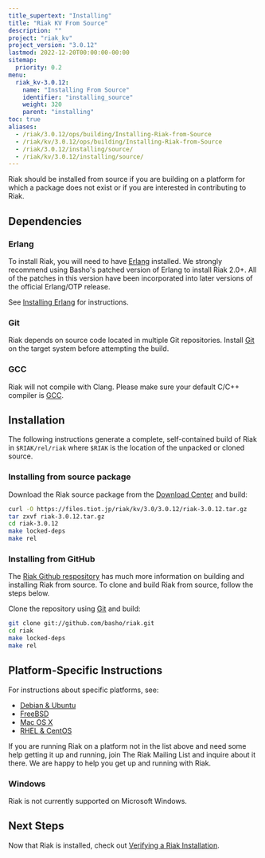```yaml
---
title_supertext: "Installing"
title: "Riak KV From Source"
description: ""
project: "riak_kv"
project_version: "3.0.12"
lastmod: 2022-12-20T00:00:00-00:00
sitemap:
  priority: 0.2
menu:
  riak_kv-3.0.12:
    name: "Installing From Source"
    identifier: "installing_source"
    weight: 320
    parent: "installing"
toc: true
aliases:
  - /riak/3.0.12/ops/building/Installing-Riak-from-Source
  - /riak/kv/3.0.12/ops/building/Installing-Riak-from-Source
  - /riak/3.0.12/installing/source/
  - /riak/kv/3.0.12/installing/source/
---
```


[install source erlang]: {{<baseurl>}}riak/kv/3.0.12/setup/installing/source/erlang
[downloads]: {{<baseurl>}}riak/kv/3.0.12/downloads/
[install debian & ubuntu#source]: {{<baseurl>}}riak/kv/3.0.12/setup/installing/debian-ubuntu/#installing-from-source
[install freebsd#source]: {{<baseurl>}}riak/kv/3.0.12/setup/installing/freebsd/#installing-from-source
[install mac osx#source]: {{<baseurl>}}riak/kv/3.0.12/setup/installing/mac-osx/#installing-from-source
[install rhel & centos#source]: {{<baseurl>}}riak/kv/3.0.12/setup/installing/rhel-centos/#installing-from-source
[install verify]: {{<baseurl>}}riak/kv/3.0.12/setup/installing/verify

Riak should be installed from source if you are building on a platform
for which a package does not exist or if you are interested in
contributing to Riak.

## Dependencies

### Erlang

To install Riak, you will need to have [Erlang](http://www.erlang.org/) installed. We strongly recommend using Basho's patched version of Erlang to install Riak 2.0+. All of the patches in this version have been incorporated into later versions of the official Erlang/OTP release.

See [Installing Erlang][install source erlang] for instructions.

### Git

Riak depends on source code located in multiple Git repositories. Install [Git](https://git-scm.com/) on the target system before attempting the build.

### GCC

Riak will not compile with Clang. Please make sure your default C/C++
compiler is [GCC](https://gcc.gnu.org/).

## Installation

The following instructions generate a complete, self-contained build of
Riak in `$RIAK/rel/riak` where `$RIAK` is the location of the unpacked
or cloned source.

### Installing from source package

Download the Riak source package from the [Download Center][downloads] and build:

```bash
curl -O https://files.tiot.jp/riak/kv/3.0/3.0.12/riak-3.0.12.tar.gz
tar zxvf riak-3.0.12.tar.gz
cd riak-3.0.12
make locked-deps
make rel
```

### Installing from GitHub

The [Riak Github respository](http://github.com/basho/riak) has much
more information on building and installing Riak from source. To clone
and build Riak from source, follow the steps below.

Clone the repository using [Git](http://git-scm.com) and build:

```bash
git clone git://github.com/basho/riak.git
cd riak
make locked-deps
make rel
```

## Platform-Specific Instructions

For instructions about specific platforms, see:

  * [Debian & Ubuntu][install debian & ubuntu#source]
  * [FreeBSD][install freebsd#source]
  * [Mac OS X][install mac osx#source]
  * [RHEL & CentOS][install rhel & centos#source]

If you are running Riak on a platform not in the list above and need
some help getting it up and running, join The Riak Mailing List and
inquire about it there. We are happy to help you get up and running with
Riak.

### Windows

Riak is not currently supported on Microsoft Windows.

## Next Steps

Now that Riak is installed, check out [Verifying a Riak Installation][install verify].

